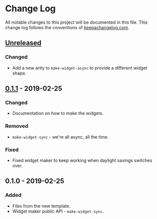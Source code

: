 # Change Log
All notable changes to this project will be documented in this file. This change log follows the conventions of [keepachangelog.com](http://keepachangelog.com/).

## [Unreleased]
### Changed
- Add a new arity to `make-widget-async` to provide a different widget shape.

## [0.1.1] - 2019-02-25
### Changed
- Documentation on how to make the widgets.

### Removed
- `make-widget-sync` - we're all async, all the time.

### Fixed
- Fixed widget maker to keep working when daylight savings switches over.

## 0.1.0 - 2019-02-25
### Added
- Files from the new template.
- Widget maker public API - `make-widget-sync`.

[Unreleased]: https://github.com/your-name/lein-git-commit-id/compare/0.1.1...HEAD
[0.1.1]: https://github.com/your-name/lein-git-commit-id/compare/0.1.0...0.1.1
